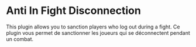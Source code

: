 # Anti In Fight Disconnection

This plugin allows you to sanction players who log out during a fight.
Ce plugin vous permet de sanctionner les joueurs qui se déconnectent pendant un combat.
